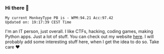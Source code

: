 ### Hi there 👋
<!-- PB START -->
```
My current MonkeyType PB is - WPM:94.21 Acc:97.42
Updated on: 19:17:39 CEST Time
```
<!-- PB END -->
I'm an IT person, just overall. I like CTFs, hacking, coding games, making Python apps. Just a lot of stuff.
You can check out my website [here](https://skill3472.github.io/).
I will probably add some interesting stuff here, when I get the idea to do so. Take care ❤️

